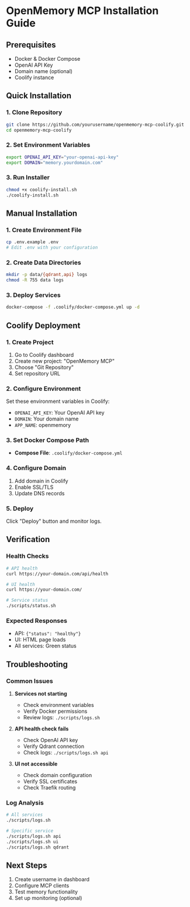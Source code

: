 # OpenMemory MCP Installation Guide

## Prerequisites

- Docker & Docker Compose
- OpenAI API Key
- Domain name (optional)
- Coolify instance

## Quick Installation

### 1. Clone Repository

```bash
git clone https://github.com/yourusername/openmemory-mcp-coolify.git
cd openmemory-mcp-coolify
```

### 2. Set Environment Variables

```bash
export OPENAI_API_KEY="your-openai-api-key"
export DOMAIN="memory.yourdomain.com"
```

### 3. Run Installer

```bash
chmod +x coolify-install.sh
./coolify-install.sh
```

## Manual Installation

### 1. Create Environment File

```bash
cp .env.example .env
# Edit .env with your configuration
```

### 2. Create Data Directories

```bash
mkdir -p data/{qdrant,api} logs
chmod -R 755 data logs
```

### 3. Deploy Services

```bash
docker-compose -f .coolify/docker-compose.yml up -d
```

## Coolify Deployment

### 1. Create Project

1. Go to Coolify dashboard
2. Create new project: "OpenMemory MCP"
3. Choose "Git Repository"
4. Set repository URL

### 2. Configure Environment

Set these environment variables in Coolify:

- `OPENAI_API_KEY`: Your OpenAI API key
- `DOMAIN`: Your domain name
- `APP_NAME`: openmemory

### 3. Set Docker Compose Path

- **Compose File**: `.coolify/docker-compose.yml`

### 4. Configure Domain

1. Add domain in Coolify
2. Enable SSL/TLS
3. Update DNS records

### 5. Deploy

Click "Deploy" button and monitor logs.

## Verification

### Health Checks

```bash
# API health
curl https://your-domain.com/api/health

# UI health
curl https://your-domain.com/

# Service status
./scripts/status.sh
```

### Expected Responses

- API: `{"status": "healthy"}`
- UI: HTML page loads
- All services: Green status

## Troubleshooting

### Common Issues

1. **Services not starting**
   - Check environment variables
   - Verify Docker permissions
   - Review logs: `./scripts/logs.sh`

2. **API health check fails**
   - Check OpenAI API key
   - Verify Qdrant connection
   - Check logs: `./scripts/logs.sh api`

3. **UI not accessible**
   - Check domain configuration
   - Verify SSL certificates
   - Check Traefik routing

### Log Analysis

```bash
# All services
./scripts/logs.sh

# Specific service
./scripts/logs.sh api
./scripts/logs.sh ui
./scripts/logs.sh qdrant
```

## Next Steps

1. Create username in dashboard
2. Configure MCP clients
3. Test memory functionality
4. Set up monitoring (optional)
